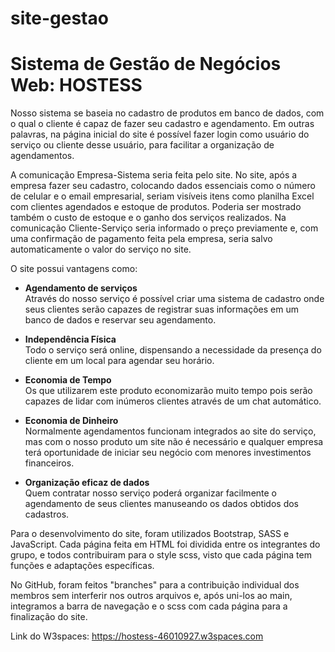 # site-gestao

# Sistema de Gestão de Negócios Web: HOSTESS

Nosso sistema se baseia no cadastro de produtos em banco de dados, com o qual o cliente é capaz de fazer seu cadastro e agendamento. Em outras palavras, na página inicial do site é possível fazer login como usuário do serviço ou cliente desse usuário, para facilitar a organização de agendamentos.

A comunicação Empresa-Sistema seria feita pelo site. No site, após a empresa fazer seu cadastro, colocando dados essenciais como o número de celular e o email empresarial, seriam visíveis itens como planilha Excel com clientes agendados e estoque de produtos. Poderia ser mostrado também o custo de estoque e o ganho dos serviços realizados. Na comunicação Cliente-Serviço seria informado o preço previamente e, com uma confirmação de pagamento feita pela empresa, seria salvo automaticamente o valor do serviço no site.

O site possui vantagens como:

* <strong>Agendamento de serviços</strong> <br>
Através do nosso serviço é possível criar uma sistema de cadastro onde
seus clientes serão capazes de registrar suas informações em um banco de dados e
reservar seu agendamento.

* <strong>Independência Física</strong> <br>
Todo o serviço será online, dispensando a necessidade da presença do cliente em
um local para agendar seu horário.

* <strong>Economia de Tempo</strong> <br>
Os que utilizarem este produto economizarão muito tempo pois serão capazes de
lidar com inúmeros clientes através de um chat automático.

* <strong>Economia de Dinheiro</strong> <br>
Normalmente agendamentos funcionam integrados ao site do serviço, mas com o nosso
produto um site não é necessário e qualquer empresa terá oportunidade de iniciar
seu negócio com menores investimentos financeiros.

* <strong>Organização eficaz de dados</strong> <br>
Quem contratar nosso serviço poderá organizar facilmente o agendamento de seus
clientes manuseando os dados obtidos dos cadastros.

Para o desenvolvimento do site, foram utilizados Bootstrap, SASS e JavaScript. Cada página feita em HTML foi dividida entre os integrantes do grupo, e todos contribuiram para o style scss, visto que cada página tem funções e adaptações específicas.

No GitHub, foram feitos "branches" para a contribuição individual dos membros sem interferir nos outros arquivos e, após uni-los ao main, integramos a barra de navegação e o scss com cada página para a finalização do site.

Link do W3spaces: https://hostess-46010927.w3spaces.com